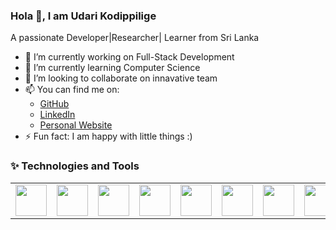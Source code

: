 ### Hola 👋, I am Udari Kodippilige
A passionate Developer|Researcher| Learner from Sri Lanka
<!--
**udaris/udaris** is a ✨ _special_ ✨ repository because its `README.md` (this file) appears on your GitHub profile.
-->
- 🔭 I’m currently working on Full-Stack Development
- 🌱 I’m currently learning Computer Science
- 👯 I’m looking to collaborate on innavative team
- 📫 You can find me on:
   - [GitHub](https://github.com/udaris)
   - [LinkedIn](https://linkedin.com/in/yourname)
   - [Personal Website](https://yourwebsite.com)
- ⚡ Fun fact: I am happy with little things :)
### ✨ Technologies and Tools
<table style="border: none;">
  <tr>
   <td><img src="https://miro.medium.com/v2/resize:fit:1400/1*CVpIFxOrnDsGwwaOKcKw_A.png" width="50" height="50"></td>
   <td><img src="https://4.bp.blogspot.com/-ou-a_Aa1t7A/W6IhNc3Q0gI/AAAAAAAAD6Y/pwh44arKiuM_NBqB1H7Pz4-7QhUxAgZkACLcBGAs/s1600/spring-boot-logo.png" width="50" height="50"></td>
   <td><img src="https://upload.wikimedia.org/wikipedia/commons/thumb/c/cf/Angular_full_color_logo.svg/250px-Angular_full_color_logo.svg.png" width="50" height="50"></td>
   <td><img src="https://d1.awsstatic.com/asset-repository/products/amazon-rds/1024px-MySQL.ff87215b43fd7292af172e2a5d9b844217262571.png" width="50" height="50"></td>
   <td><img src="https://www.devopsschool.com/blog/wp-content/uploads/2022/03/html.jpg" width="50" height="50"></td>
   <td><img src="https://stackdiary.com/wp-content/uploads/2022/03/Useful-CSS-Tricks.png" width="50" height="50"></td>
   <td><img src="" width="50" height="50"></td>
      <td><img src="https://www.computerhope.com/jargon/j/javascript.png" width="50" height="50"></td>
      <td><img src="https://upload.wikimedia.org/wikipedia/commons/thumb/b/b2/Bootstrap_logo.svg/800px-Bootstrap_logo.svg.png" width="50" height="50"></td>
      <td><img src="https://miro.medium.com/v2/resize:fit:1024/1*QY5S4senfFh-mIViSi5A_Q.png" width="50" height="50"></td>
      <td><img src="https://firebase.google.com/images/social.png" width="50" height="50"></td>
      <td><img src="https://www.opc-router.de/wp-content/uploads/2021/03/mongodb_thumbnail.png" width="50" height="50"></td>
     <td><img src="https://fedoramagazine.org/wp-content/uploads/2015/11/Python_logo.png" width="50" height="50"></td>
      <td><img src="https://upload.wikimedia.org/wikipedia/commons/thumb/2/27/PHP-logo.svg/1200px-PHP-logo.svg.png" width="50" height="50"></td>
      <td><img src="https://miro.medium.com/v2/resize:fit:1400/1*c_fiB-YgbnMl6nntYGBMHQ.jpeg" width="50" height="50"></td>
   </tr>
</table>


